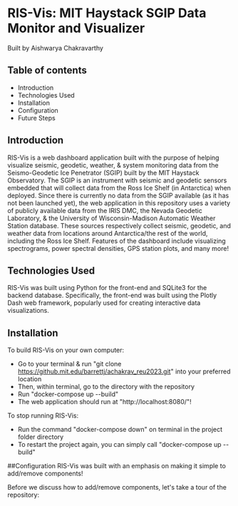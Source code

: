 # RIS-Vis: MIT Haystack SGIP Data Monitor and Visualizer

Built by Aishwarya Chakravarthy

## Table of contents
- Introduction
- Technologies Used
- Installation
- Configuration
- Future Steps

## Introduction
RIS-Vis is a web dashboard application built with the purpose of helping visualize seismic, geodetic, weather, & system monitoring data from the Seismo-Geodetic Ice Penetrator (SGIP) built by the MIT Haystack Observatory. The SGIP is an instrument with seismic and geodetic sensors embedded that will collect data from the Ross Ice Shelf (in Antarctica) when deployed. Since there is currently no data from the SGIP available (as it has not been launched yet), the web application in this repository uses a variety of publicly available data from the IRIS DMC, the Nevada Geodetic Laboratory, & the University of Wisconsin-Madison Automatic Weather Station database. These sources respectively collect seismic, geodetic, and weather data from locations around Antarctica/the rest of the world, including the Ross Ice Shelf. Features of the dashboard include visualizing spectrograms, power spectral densities, GPS station plots, and many more!

## Technologies Used
RIS-Vis was built using Python for the front-end and SQLite3 for the backend database. Specifically, the front-end was built using the Plotly Dash web framework, popularly used for creating interactive data visualizations. 

## Installation
To build RIS-Vis on your own computer:
- Go to your terminal & run "git clone https://github.mit.edu/barrettj/achakrav_reu2023.git" into your preferred location
- Then, within terminal, go to the directory with the repository
- Run "docker-compose up --build"
- The web application should run at "http://localhost:8080/"!

To stop running RIS-Vis:
-  Run the command "docker-compose down" on terminal in the project folder directory
-  To restart the project again, you can simply call "docker-compose up --build"

##Configuration
RIS-Vis was built with an emphasis on making it simple to add/remove components!

Before we discuss how to add/remove components, let's take a tour of the repository:






